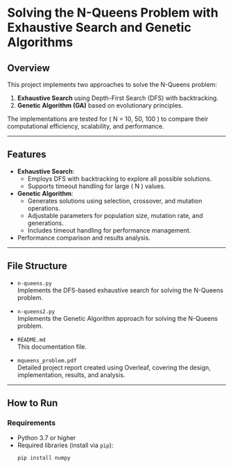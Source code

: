 # **Solving the N-Queens Problem with Exhaustive Search and Genetic Algorithms**

## **Overview**
This project implements two approaches to solve the N-Queens problem: 
1. **Exhaustive Search** using Depth-First Search (DFS) with backtracking.
2. **Genetic Algorithm (GA)** based on evolutionary principles.

The implementations are tested for \( N = 10, 50, 100 \) to compare their computational efficiency, scalability, and performance.

---

## **Features**
- **Exhaustive Search**:
  - Employs DFS with backtracking to explore all possible solutions.
  - Supports timeout handling for large \( N \) values.
- **Genetic Algorithm**:
  - Generates solutions using selection, crossover, and mutation operations.
  - Adjustable parameters for population size, mutation rate, and generations.
  - Includes timeout handling for performance management.
- Performance comparison and results analysis.

---

## **File Structure**
- `n-queens.py`  
  Implements the DFS-based exhaustive search for solving the N-Queens problem.

- `n-queens2.py`  
  Implements the Genetic Algorithm approach for solving the N-Queens problem.

- `README.md`  
  This documentation file.

- `mqueens_problem.pdf`  
  Detailed project report created using Overleaf, covering the design, implementation, results, and analysis.

---

## **How to Run**
### **Requirements**
- Python 3.7 or higher
- Required libraries (install via `pip`):
  ```bash
  pip install numpy
